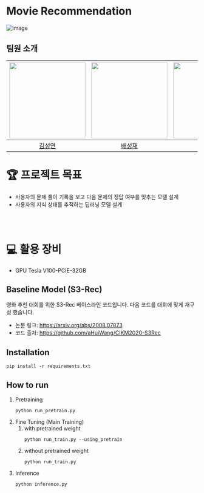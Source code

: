 # Movie Recommendation

![image](https://user-images.githubusercontent.com/68258495/211189168-0228f7ae-6a05-4691-a59b-e2a2e6cc8155.png)
## 팀원 소개

| <img src="https://user-images.githubusercontent.com/79916736/207600031-b46e76d2-cba3-4c94-9fc3-d9f29cd3bef8.png" width=200> | <img src="https://user-images.githubusercontent.com/113089704/208005478-0501fcea-89e8-42cd-959a-226c3ddb5b63.jpg" width=200> | <img src="https://user-images.githubusercontent.com/79916736/207601023-bbf9e64f-1447-41d8-991f-677593094592.png" width=200> | <img src="https://user-images.githubusercontent.com/79916736/207600724-c140a102-39fc-4c03-8109-f214773a64fc.png" width=200> | <img src="https://user-images.githubusercontent.com/79916736/208005357-e98d106d-a207-4acd-ab4b-1abf7dbcb69f.png" width=200> | <img src="https://user-images.githubusercontent.com/65999962/210237522-72198783-f40c-491b-b8a7-6e6badf6cc24.jpg" width=200> |
| :-------------------------------------------------------------------------------------------------------------------------: | :-------------------------------------------------------------------------------------------------------------------------: | :-------------------------------------------------------------------------------------------------------------------------: | :-------------------------------------------------------------------------------------------------------------------------: | :-------------------------------------------------------------------------------------------------------------------------: | :-------------------------------------------------------------------------------------------------------------------------: |
|                                           [김성연](https://github.com/KSY1526)                                            |                                           [배성재](https://github.com/SeongJaeBae)                                            |                                            [양승훈](https://github.com/Seunghoon-Schini-Yang)                                            |                                         [조수연](https://github.com/Suyeonnie)                                          |                                            [황선태](https://github.com/HSUNEH)                                            |                                            [홍재형](https://github.com/secrett2633)                                            |


# 🏆️ 프로젝트 목표
<!-- <p align="center"><img src="https://user-images.githubusercontent.com/65529313/168472960-0eac76e2-4fe3-4ebc-b093-f9c0aab59859.png" /></p> -->
- 사용자의 문제 풀이 기록을 보고 다음 문제의 정답 여부를 맞추는 모델 설계
- 사용자의 지식 상태를 추적하는 딥러닝 모델 설계


<br /> 
<br /> 

# 💻 활용 장비
- GPU Tesla V100-PCIE-32GB



## Baseline Model (S3-Rec)

영화 추천 대회를 위한 S3-Rec 베이스라인 코드입니다.
다음 코드를 대회에 맞게 재구성 했습니다.

- 논문 링크: https://arxiv.org/abs/2008.07873
- 코드 출처: https://github.com/aHuiWang/CIKM2020-S3Rec

## Installation

```
pip install -r requirements.txt
```

## How to run

1. Pretraining
   ```
   python run_pretrain.py
   ```
2. Fine Tuning (Main Training)
   1. with pretrained weight
      ```
      python run_train.py --using_pretrain
      ```
   2. without pretrained weight
      ```
      python run_train.py
      ```
3. Inference
   ```
   python inference.py
   ```
